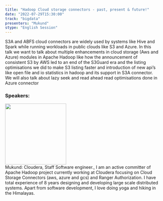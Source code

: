 ```yaml
---
title: "Hadoop Cloud storage connectors - past, present & future!"
date: "2022-07-29T15:30:00"
track: "bigdata"
presenters: "Mukund"
stype: "English Session"
---
```

S3A and ABFS cloud connectors are widely used by systems like Hive and Spark while running workloads in public clouds like S3 and Azure.
In this talk we want to talk about multiple enhancements in cloud storage (Aws and Azure) modules in Apache Hadoop like how the announcement of consistent S3 by AWS led to an end of the S3Guard era and the listing optimisations we did to make S3 listing faster and introduction of new api’s like open file and io statistics in hadoop and its support in S3A connector. We will also talk about lazy seek and read ahead read optimisations done in Azure connector
 ### Speakers: 
 <img src="images/speaker/1168.png" width="200" /><br>Mukund: Cloudera, Staff Software engineer., I am an active committer of Apache Hadoop project currently working at Cloudera focusing on Cloud Storage Connectors (aws, azure and gcs) and Ranger Authorization. 
I have total experience of 8 years designing and developing large scale distributed systems. Apart from software development, I love doing yoga and hiking in the Himalayas.

 